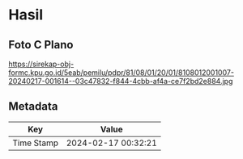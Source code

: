 # Hasil

## Foto C Plano

https://sirekap-obj-formc.kpu.go.id/5eab/pemilu/pdpr/81/08/01/20/01/8108012001007-20240217-001614--03c47832-f844-4cbb-af4a-ce7f2bd2e884.jpg


## Metadata

| Key        | Value               |
| ---------- | ------------------- |
| Time Stamp | 2024-02-17 00:32:21 |



